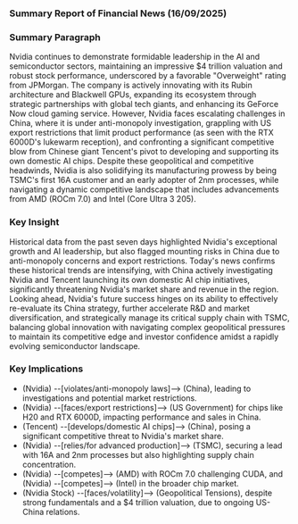 ### Summary Report of Financial News (16/09/2025)

### Summary Paragraph
Nvidia continues to demonstrate formidable leadership in the AI and semiconductor sectors, maintaining an impressive $4 trillion valuation and robust stock performance, underscored by a favorable "Overweight" rating from JPMorgan. The company is actively innovating with its Rubin architecture and Blackwell GPUs, expanding its ecosystem through strategic partnerships with global tech giants, and enhancing its GeForce Now cloud gaming service. However, Nvidia faces escalating challenges in China, where it is under anti-monopoly investigation, grappling with US export restrictions that limit product performance (as seen with the RTX 6000D's lukewarm reception), and confronting a significant competitive blow from Chinese giant Tencent's pivot to developing and supporting its own domestic AI chips. Despite these geopolitical and competitive headwinds, Nvidia is also solidifying its manufacturing prowess by being TSMC's first 16A customer and an early adopter of 2nm processes, while navigating a dynamic competitive landscape that includes advancements from AMD (ROCm 7.0) and Intel (Core Ultra 3 205).

### Key Insight
Historical data from the past seven days highlighted Nvidia's exceptional growth and AI leadership, but also flagged mounting risks in China due to anti-monopoly concerns and export restrictions. Today's news confirms these historical trends are intensifying, with China actively investigating Nvidia and Tencent launching its own domestic AI chip initiatives, significantly threatening Nvidia's market share and revenue in the region. Looking ahead, Nvidia's future success hinges on its ability to effectively re-evaluate its China strategy, further accelerate R&D and market diversification, and strategically manage its critical supply chain with TSMC, balancing global innovation with navigating complex geopolitical pressures to maintain its competitive edge and investor confidence amidst a rapidly evolving semiconductor landscape.

### Key Implications
*   (Nvidia) --[violates/anti-monopoly laws]--> (China), leading to investigations and potential market restrictions.
*   (Nvidia) --[faces/export restrictions]--> (US Government) for chips like H20 and RTX 6000D, impacting performance and sales in China.
*   (Tencent) --[develops/domestic AI chips]--> (China), posing a significant competitive threat to Nvidia's market share.
*   (Nvidia) --[relies/for advanced production]--> (TSMC), securing a lead with 16A and 2nm processes but also highlighting supply chain concentration.
*   (Nvidia) --[competes]--> (AMD) with ROCm 7.0 challenging CUDA, and (Nvidia) --[competes]--> (Intel) in the broader chip market.
*   (Nvidia Stock) --[faces/volatility]--> (Geopolitical Tensions), despite strong fundamentals and a $4 trillion valuation, due to ongoing US-China relations.